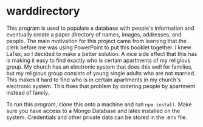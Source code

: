 # warddirectory

This program is used to populate a database with people's information and eventually create a paper directory of names, images, addresses, and people. The main motivation for this project came from learning that the clerk before me was using PowerPoint to put this booklet together. I knew LaTex, so I decided to make a better solution. A nice side effect that this has is making it easy to find exactly who is certain apartments of my religious group. My church has an electronic system that does this well for families, but my religious group consists of young single adults who are not married. This makes it hard to find who is in certain apartments in my church's electronic system. This fixes that problem by ordering people by apartment instead of family. 

To run this program, clone this onto a machine and run `npm install`. Make sure you have access to a Mongo Database and latex installed on the system. Credentials and other private data can be stored in the .env file. 
